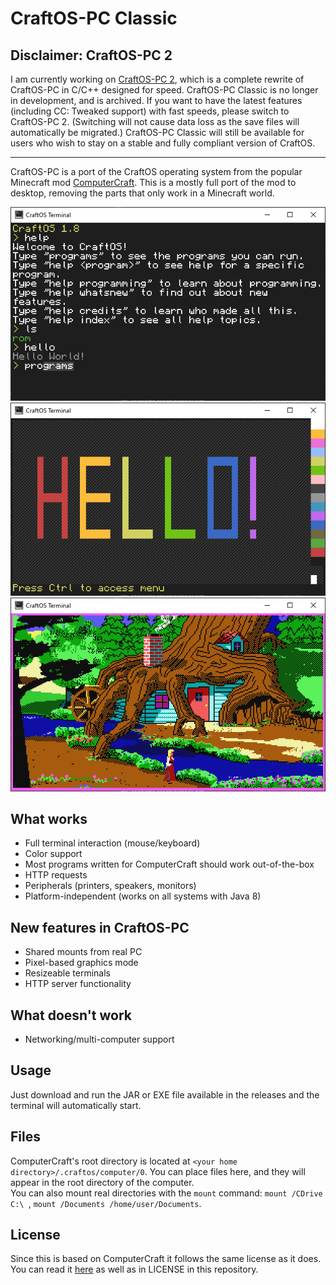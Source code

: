# CraftOS-PC Classic
## Disclaimer: CraftOS-PC 2
I am currently working on [CraftOS-PC 2](https://github.com/MCJack123/craftos2), which is a complete rewrite of CraftOS-PC in C/C++ designed for speed. CraftOS-PC Classic is no longer in development, and is archived. If you want to have the latest features (including CC: Tweaked support) with fast speeds, please switch to CraftOS-PC 2. (Switching will not cause data loss as the save files will automatically be migrated.) CraftOS-PC Classic will still be available for users who wish to stay on a stable and fully compliant version of CraftOS.

-----------
CraftOS-PC is a port of the CraftOS operating system from the popular Minecraft mod [ComputerCraft](https://github.com/dan200/ComputerCraft). This is a mostly full port of the mod to desktop, removing the parts that only work in a Minecraft world.  

![Screenshot](image.png)
![Screenshot](image2.png)
![Screenshot](image3.png)

## What works
* Full terminal interaction (mouse/keyboard)
* Color support
* Most programs written for ComputerCraft should work out-of-the-box
* HTTP requests
* Peripherals (printers, speakers, monitors)
* Platform-independent (works on all systems with Java 8)

## New features in CraftOS-PC
* Shared mounts from real PC
* Pixel-based graphics mode
* Resizeable terminals
* HTTP server functionality

## What doesn't work
* Networking/multi-computer support

## Usage
Just download and run the JAR or EXE file available in the releases and the terminal will automatically start.

## Files
ComputerCraft's root directory is located at `<your home directory>/.craftos/computer/0`. You can place files here, and they will appear in the root directory of the computer.  
You can also mount real directories with the `mount` command: `mount /CDrive C:\ `, `mount /Documents /home/user/Documents`.

## License
Since this is based on ComputerCraft it follows the same license as it does. You can read it [here](https://github.com/dan200/ComputerCraft/blob/master/LICENSE) as well as in LICENSE in this repository.
